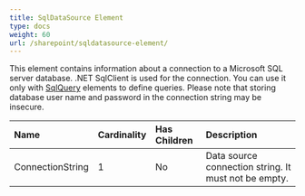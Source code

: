 ```yaml
---
title: SqlDataSource Element
type: docs
weight: 60
url: /sharepoint/sqldatasource-element/
---
```


This element contains information about a connection to a Microsoft SQL server database. .NET SqlClient is used for the connection. You can use it only with [SqlQuery](/words/sharepoint/sqlquery-element/) elements to define queries. Please note that storing database user name and password in the connection string may be insecure.

|**Name**|**Cardinality**|**Has Children**|**Description**|
| :- | :- | :- | :- |
|ConnectionString|1|No|Data source connection string. It must not be empty.|


